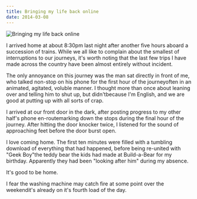 ```yaml
---
title: Bringing my life back online
date: 2014-03-08
---
```


![Bringing my life back online](https://source.unsplash.com/FHnnjk1Yj7Y/1600x900)

I arrived home at about 8:30pm last night after another five hours aboard a succession of trains. While we all like to complain about the smallest of interruptions to our journeys, it's worth noting that the last few trips I have made across the country have been almost entirely without incident.

The only annoyance on this journey was the man sat directly in front of me, who talked non-stop on his phone for the first hour of the journeyoften in an animated, agitated, voluble manner. I thought more than once about leaning over and telling him to shut up, but didn'tbecause I'm English, and we are good at putting up with all sorts of crap.

I arrived at our front door in the dark, after posting progress to my other half's phone en-routemarking down the stops during the final hour of the journey. After hitting the door knocker twice, I listened for the sound of approaching feet before the door burst open.

I love coming home. The first ten minutes were filled with a tumbling download of everything that had happened, before being re-united with "Geek Boy"the teddy bear the kids had made at Build-a-Bear for my birthday. Apparently they had been "looking after him" during my absence.

It's good to be home.

I fear the washing machine may catch fire at some point over the weekendit's already on it's fourth load of the day.